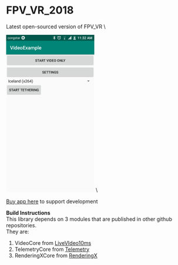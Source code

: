 # FPV_VR_2018
Latest open-sourced version of FPV_VR \

<img src="https://github.com/Consti10/LiveVideo10ms/blob/master/Screenshots/device1.png" alt="ExampleMain" width="240"> \

[Buy app here](https://github.com/Consti10/FPV_VR_2018) to support development


**Build Instructions** \
This library depends on 3 modules that are published in other github repositories. \
They are:
1. VideoCore from [LiveVIdeo10ms](https://github.com/Consti10/LiveVideo10ms)
1. TelemetryCore from [Telemetry](https://github.com/Consti10/Telemetry)
3. RenderingXCore from [RenderingX](https://github.com/Consti10/RenderingX)
